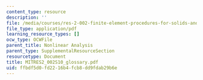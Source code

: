 ```yaml
---
content_type: resource
description: ''
file: /media/courses/res-2-002-finite-element-procedures-for-solids-and-structures-spring-2010/ffbdf5d0fd2216b4fcb8dd9fdab29b6e_MITRES2_002S10_glossary.pdf
file_type: application/pdf
learning_resource_types: []
ocw_type: OCWFile
parent_title: Nonlinear Analysis
parent_type: SupplementalResourceSection
resourcetype: Document
title: MITRES2_002S10_glossary.pdf
uid: ffbdf5d0-fd22-16b4-fcb8-dd9fdab29b6e
---
```

